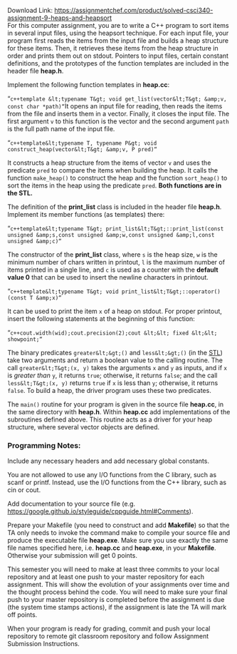 Download Link: https://assignmentchef.com/product/solved-csci340-assignment-9-heaps-and-heapsort
<br>
For this computer assignment, you are to write a C++ program to sort items in several input files, using the heapsort technique. For each input file, your program first reads the items from the input file and builds a heap structure for these items. Then, it retrieves these items from the heap structure in order and prints them out on stdout. Pointers to input files, certain constant definitions, and the prototypes of the function templates are included in the header file **heap.h**.

Implement the following function templates in **heap.cc**:

“`c++template &lt;typename T&gt; void get_list(vector&lt;T&gt; &amp;v, const char *path)“`It opens an input file for reading, then reads the items from the file and inserts them in a vector. Finally, it closes the input file. The first argument `v` to this function is the vector and the second argument `path` is the full path name of the input file.

“`c++template&lt;typename T, typename P&gt; void construct_heap(vector&lt;T&gt; &amp;v, P pred)“`

It constructs a heap structure from the items of vector `v` and uses the predicate `pred` to compare the items when building the heap. It calls the function `make_heap()` to construct the heap and the function `sort_heap()` to sort the items in the heap using the predicate `pred`. **Both functions are in the STL.**

The definition of the **print_list** class is included in the header file **heap.h**. Implement its member functions (as templates) there:

“`c++template&lt;typename T&gt; print_list&lt;T&gt;::print_list(const unsigned &amp;s,const unsigned &amp;w,const unsigned &amp;l,const unsigned &amp;c)“`

The constructor of the **print_list** class, where `s` is the heap size, `w` is the minimum number of chars written in printout, `l` is the maximum number of items printed in a single line, and `c` is used as a counter with the **default value 0** that can be used to insert the newline characters in printout.

“`c++template&lt;typename T&gt; void print_list&lt;T&gt;::operator()(const T &amp;x)“`

It can be used to print the item `x` of a heap on stdout. For proper printout, insert the following statements at the beginning of this function:

“`c++cout.width(wid);cout.precision(2);cout &lt;&lt; fixed &lt;&lt; showpoint;“`

The binary predicates `greater&lt;&gt;()` and `less&lt;&gt;()` (in the [STL](http://www.cplusplus.com/reference/functional/greater/)) take two arguments and return a boolean value to the calling routine. The call `greater&lt;T&gt;(x, y)` takes the arguments `x` and `y` as inputs, and if `x` is *greater than* `y`, it returns `true`; otherwise, it returns `false`; and the call `less&lt;T&gt;(x, y)` returns `true` if `x` is less than `y`; otherwise, it returns `false`. To build a heap, the driver program uses these two predicates.

The `main()` routine for your program is given in the source file **heap.cc**, in the same directory with **heap.h**. Within **heap.cc** add implementations of the subroutines defined above. This routine acts as a driver for your heap structure, where several vector objects are defined.

### Programming Notes:

Include any necessary headers and add necessary global constants.

You are not allowed to use any I/O functions from the C library, such as scanf or printf. Instead, use the I/O functions from the C++ library, such as cin or cout.

Add documentation to your source file (e.g. https://google.github.io/styleguide/cppguide.html#Comments).

Prepare your Makefile (you need to construct and add **Makefile**) so that the TA only needs to invoke the command make to compile your source file and produce the executable file **heap.exe**. Make sure you use exactly the same file names specified here, i.e. **heap.cc** and **heap.exe**, in your **Makefile**. Otherwise your submission will get 0 points.

This semester you will need to make at least three commits to your local repository and at least one push to your master repository for each assignment. This will show the evolution of your assignments over time and the thought process behind the code. You will need to make sure your final push to your master repository is completed before the assignment is due (the system time stamps actions), if the assignment is late the TA will mark off points.

When your program is ready for grading, commit and push your local repository to remote git classroom repository and follow Assignment Submission Instructions.
